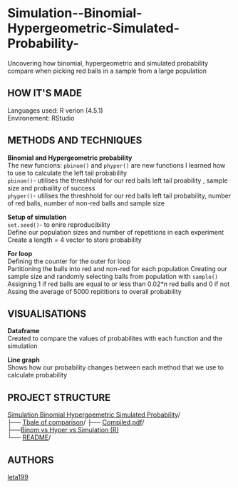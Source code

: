 # Simulation--Binomial-Hypergeometric-Simulated-Probability-
Uncovering how binomial, hypergeometric and simulated probability compare when picking red balls in a sample from a large population 

## HOW IT'S MADE 
Languages used: R verion (4.5.1)    
Environement: RStudio  

## METHODS AND TECHNIQUES  
**Binomial and Hypergeometric probability**   
The new funcions: `pbinom()` and `phyper()` are new functions I learned how to use to calculate the left tail probability   
`pbinom()`- utilises the threshhold for our red balls left tail  proability , sample size and probaility of success   
`phyper()`- utilises the threshhold for our red balls left tail probability, number of red balls, number of non-red balls and sample size 

**Setup of simulation**     
`set.seed()`- to enire reproducibility   
Define our population sizes and number of repetitions in each experiment   
Create a length = 4 vector to store probability 

**For loop**  
Defining the counter for the outer for loop     
Partitioning the balls into red and non-red for each population 
Creating our sample size and randomly selecting balls from population with `sample()`   
Assigning 1 if red balls are equal to or less than 0.02*n red balls and 0 if not   
Assing the average of 5000 repititions to overall probability 

## VISUALISATIONS 
**Dataframe**   
Created to compare the values of probabilites with each function and the simulation   

**Line graph**   
Shows how our probability changes between each method that we use to calculate probability 

 ## PROJECT STRUCTURE      
[Simulation Binomial Hypergoemetric Simulated Probability](https://github.com/leta199/Simulation--Binomial-Hypergeometric-Simulated-Probability-)/    
├── [Tbale of comparison](https://github.com/leta199/Simulation--Binomial-Hypergeometric-Simulated-Probability-/blob/main/Binom%20vs%20Hyper%20vs%20Sim%20.png)/
├── [Compiled pdf](https://github.com/leta199/Simulation--Binomial-Hypergeometric-Simulated-Probability-/blob/main/Binom-vs-Hyper-vs-Sim.pdf)/      
├──[Binom vs Hyper vs Simulation (R)](https://github.com/leta199/Simulation--Binomial-Hypergeometric-Simulated-Probability-/blob/main/Binomial%20vs%20Hypergeomtric%20vs%20Sim.r)  
└── [README](https://github.com/leta199/Simulation--Binomial-Hypergeometric-Simulated-Probability-/blob/main/README.md)/  

## AUTHORS   
[leta199](https://github.com/leta199)  

